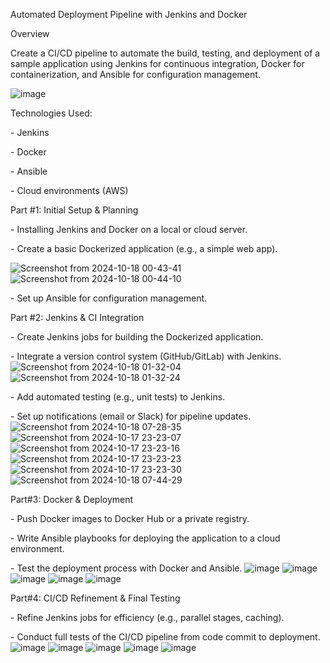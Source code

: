 Automated Deployment Pipeline with Jenkins and Docker  

Overview

Create a CI/CD pipeline to automate the build, testing, and deployment
of a sample application using Jenkins for continuous integration, Docker
for containerization, and Ansible for configuration management.

![image](https://github.com/user-attachments/assets/00e12689-6012-4504-825c-48171f371ef0)

Technologies Used:

\- Jenkins

\- Docker

\- Ansible

\- Cloud environments (AWS)

Part #1: Initial Setup & Planning

\- Installing Jenkins and Docker on a local or cloud server.

\- Create a basic Dockerized application (e.g., a simple web app).

![Screenshot from 2024-10-18 00-43-41](https://github.com/user-attachments/assets/1e30962d-d1c0-4304-9d8d-83f4e68de239)
![Screenshot from 2024-10-18 00-44-10](https://github.com/user-attachments/assets/251a2e4f-bfdb-488d-b289-a313e9a8469b)


\- Set up Ansible for configuration management.

Part #2: Jenkins & CI Integration

\- Create Jenkins jobs for building the Dockerized application.

\- Integrate a version control system (GitHub/GitLab) with Jenkins.
![Screenshot from 2024-10-18 01-32-04](https://github.com/user-attachments/assets/9f675e8e-ee2d-4883-8db2-21b229adb78c)
![Screenshot from 2024-10-18 01-32-24](https://github.com/user-attachments/assets/6695beba-51ec-4910-9879-1b8a8df642b1)



\- Add automated testing (e.g., unit tests) to Jenkins.

\- Set up notifications (email or Slack) for pipeline updates.
![Screenshot from 2024-10-18 07-28-35](https://github.com/user-attachments/assets/95dabf6d-fddd-442f-919d-2489da85e10c)
![Screenshot from 2024-10-17 23-23-07](https://github.com/user-attachments/assets/35558e0e-cc39-48ba-99f1-d7a52edf404a)
![Screenshot from 2024-10-17 23-23-16](https://github.com/user-attachments/assets/5e487e65-349c-4f2e-af99-354e17e0c3ee)
![Screenshot from 2024-10-17 23-23-23](https://github.com/user-attachments/assets/0fcdb43b-1ecf-41c3-a959-ee1d3ebb536f)
![Screenshot from 2024-10-17 23-23-30](https://github.com/user-attachments/assets/e0bacf83-7386-42ad-be75-a08ac5728b57)
![Screenshot from 2024-10-18 07-44-29](https://github.com/user-attachments/assets/e35cc5c2-5a0f-4156-89ec-bbaed8c5ea67)



Part#3: Docker & Deployment

\- Push Docker images to Docker Hub or a private registry.

\- Write Ansible playbooks for deploying the application to a cloud
environment.

\- Test the deployment process with Docker and Ansible.
![image](https://github.com/user-attachments/assets/e720cd2d-e574-438b-bb79-100f96c3efd1)
![image](https://github.com/user-attachments/assets/bef0a13c-4620-4508-81d4-b553cfa94e68)
![image](https://github.com/user-attachments/assets/416e6652-f474-430f-a91c-0f5bd7a43efe)
![image](https://github.com/user-attachments/assets/59467f51-ebbc-440b-82ff-21b6528bc98c)
![image](https://github.com/user-attachments/assets/5d1de79b-d763-422f-a808-2a5c8b29a4a1)



Part#4: CI/CD Refinement & Final Testing

\- Refine Jenkins jobs for efficiency (e.g., parallel stages, caching).

\- Conduct full tests of the CI/CD pipeline from code commit to
deployment.
![image](https://github.com/user-attachments/assets/d156c90f-2e13-49be-9fd2-1c13a3538fe1)
![image](https://github.com/user-attachments/assets/9c47d774-b46a-448f-ba0d-04286f80fd26)
![image](https://github.com/user-attachments/assets/6fdee087-65cc-4948-a964-31eb6e7d15b7)
![image](https://github.com/user-attachments/assets/48247803-0d94-4329-8976-875718fba4d4)
![image](https://github.com/user-attachments/assets/d7872bfb-528c-49a6-80aa-f66d0066cf15)


